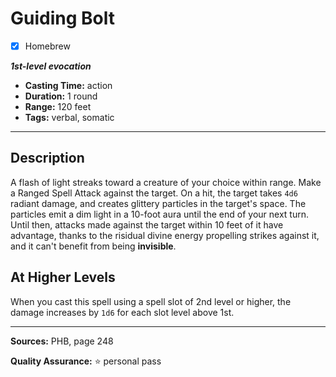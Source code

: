 # Guiding Bolt
- [x] Homebrew

***1st-level evocation***
- **Casting Time:** action
- **Duration:** 1 round
- **Range:** 120 feet
- **Tags:** verbal, somatic

---

## Description
A flash of light streaks toward a creature of your choice within range.
Make a Ranged Spell Attack against the target.
On a hit, the target takes `4d6` radiant damage, and creates glittery particles in the target's space.
The particles emit a dim light in a 10-foot aura until the end of your next turn.
Until then, attacks made against the target within 10 feet of it have advantage, thanks to the risidual divine energy propelling strikes against it, and it can't benefit from being **invisible**.

## At Higher Levels
When you cast this spell using a spell slot of 2nd level or higher, the damage increases by `1d6` for each slot level above 1st.

---

**Sources:** PHB, page 248

**Quality Assurance:** :star: personal pass
